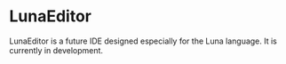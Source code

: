 # LunaEditor
LunaEditor is a future IDE designed especially for the Luna language. It is currently in development.
